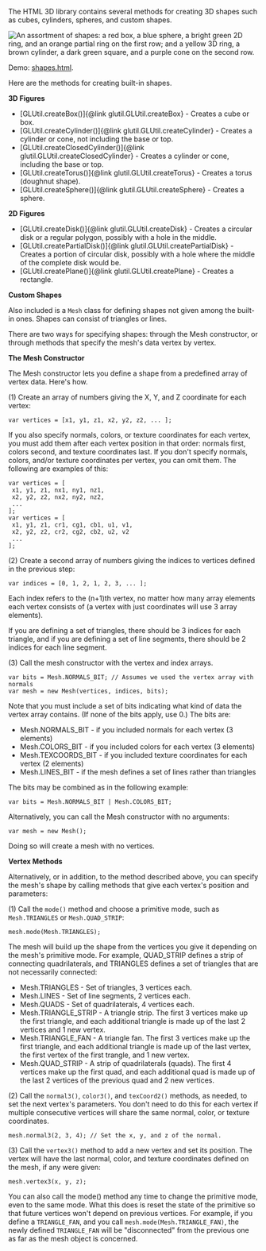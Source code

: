 The HTML 3D library contains several methods for creating 3D shapes such
as cubes, cylinders, spheres, and custom shapes.

![An assortment of shapes: a red box, a blue sphere, a bright green 2D ring, and an
orange partial ring on the first row; and a yellow 3D ring, a brown cylinder, a dark
green square, and a purple cone on the second row.](shapes.png)

Demo: [shapes.html](https://peteroupc.github.io/html3dutil/shapes.html).

Here are the methods for creating built-in shapes.

**3D Figures**

* [GLUtil.createBox()]{@link glutil.GLUtil.createBox} - Creates a cube or box.
* [GLUtil.createCylinder()]{@link glutil.GLUtil.createCylinder} - Creates a cylinder or cone, not including the base
  or top.
* [GLUtil.createClosedCylinder()]{@link glutil.GLUtil.createClosedCylinder} - Creates a cylinder or cone, including the base or top.
* [GLUtil.createTorus()]{@link glutil.GLUtil.createTorus} - Creates a torus (doughnut shape).
* [GLUtil.createSphere()]{@link glutil.GLUtil.createSphere} - Creates a sphere.

**2D Figures**

* [GLUtil.createDisk()]{@link glutil.GLUtil.createDisk} - Creates a circular disk or a regular polygon, possibly
  with a hole in the middle.
* [GLUtil.createPartialDisk()]{@link glutil.GLUtil.createPartialDisk} - Creates a portion of circular disk, possibly
  with a hole where the middle of the complete disk would be.
* [GLUtil.createPlane()]{@link glutil.GLUtil.createPlane} - Creates a rectangle.

**Custom Shapes**

Also included is a `Mesh` class for defining shapes not given among the built-in ones.
Shapes can consist of triangles or lines.

There are two ways for specifying shapes:  through the Mesh constructor, or through
methods that specify the mesh's data vertex by vertex.

**The Mesh Constructor**

The Mesh constructor lets you define a shape from a predefined array of vertex data.
Here's how.

(1) Create an array of numbers giving the X, Y, and Z coordinate for each vertex:

    var vertices = [x1, y1, z1, x2, y2, z2, ... ];

If you also specify normals, colors, or texture coordinates for each vertex, you must add
them after each vertex position in that order: normals first, colors second, and texture
coordinates last.  If you don't specify normals, colors, and/or texture coordinates per
vertex, you can omit them.  The following are examples of this:

    var vertices = [
     x1, y1, z1, nx1, ny1, nz1,
     x2, y2, z2, nx2, ny2, nz2,
     ...
    ];
    var vertices = [
     x1, y1, z1, cr1, cg1, cb1, u1, v1,
     x2, y2, z2, cr2, cg2, cb2, u2, v2
     ...
    ];

(2) Create a second array of numbers giving the indices to vertices defined in the
previous step:

    var indices = [0, 1, 2, 1, 2, 3, ... ];

Each index refers to the (n+1)th vertex, no matter how many array elements each vertex
consists of (a vertex with just coordinates will use 3 array elements).

If you are defining a set of triangles, there should be 3 indices for each triangle,
and if you are defining a set of line segments, there should be 2 indices for each
line segment.

(3) Call the mesh constructor with the vertex and index arrays.

    var bits = Mesh.NORMALS_BIT; // Assumes we used the vertex array with normals
    var mesh = new Mesh(vertices, indices, bits);

Note that you must include a set of bits indicating what kind of data the vertex
array contains.  (If none of the bits apply, use 0.) The bits are:

* Mesh.NORMALS_BIT - if you included normals for each vertex (3 elements)
* Mesh.COLORS_BIT - if you included colors for each vertex (3 elements)
* Mesh.TEXCOORDS_BIT - if you included texture coordinates for each vertex (2 elements)
* Mesh.LINES_BIT - if the mesh defines a set of lines rather than triangles

The bits may be combined as in the following example:

    var bits = Mesh.NORMALS_BIT | Mesh.COLORS_BIT;

Alternatively, you can call the Mesh constructor with no arguments:

    var mesh = new Mesh();

Doing so will create a mesh with no vertices.

**Vertex Methods**

Alternatively, or in addition, to the method described above,
you can specify the mesh's shape by calling methods that give each vertex's position and parameters:

(1) Call the `mode()` method and choose a primitive mode, such as `Mesh.TRIANGLES`
or `Mesh.QUAD_STRIP`:

    mesh.mode(Mesh.TRIANGLES);

The mesh will build up the shape from the vertices you give it depending on the mesh's
primitive mode.  For example, QUAD_STRIP defines a strip of connecting quadrilaterals,
and TRIANGLES defines a set of triangles that are not necessarily connected:

* Mesh.TRIANGLES - Set of triangles, 3 vertices each.
* Mesh.LINES - Set of line segments, 2 vertices each.
* Mesh.QUADS - Set of quadrilaterals, 4 vertices each.
* Mesh.TRIANGLE_STRIP - A triangle strip.  The first 3
vertices make up the first triangle, and each additional
triangle is made up of the last 2 vertices and 1
new vertex.
* Mesh.TRIANGLE_FAN - A triangle fan. The first 3
vertices make up the first triangle, and each additional
triangle is made up of the last vertex, the first vertex of
the first trangle, and 1 new vertex.
* Mesh.QUAD_STRIP - A strip of quadrilaterals (quads).
The first 4 vertices make up the first quad, and each additional
quad is made up of the last 2 vertices of the previous quad and
2 new vertices.

(2) Call the `normal3()`, `color3()`, and `texCoord2()` methods, as needed, to set the
next vertex's parameters.  You don't need to do this for each vertex if multiple
consecutive vertices will share the same normal, color, or texture coordinates.

    mesh.normal3(2, 3, 4); // Set the x, y, and z of the normal.

(3) Call the `vertex3()` method to add a new vertex and set its position.  The vertex will
have the last normal, color, and texture coordinates defined on the mesh, if any
were given:

    mesh.vertex3(x, y, z);

You can also call the mode() method any time to change the primitive mode, even to
the same mode.  What this does is reset the state of the primitive so that future vertices
won't depend on previous vertices.  For example, if you define a `TRIANGLE_FAN`, and
you call `mesh.mode(Mesh.TRIANGLE_FAN)`, the newly defined `TRIANGLE_FAN` will be
"disconnected" from the previous one as far as the mesh object is concerned.
